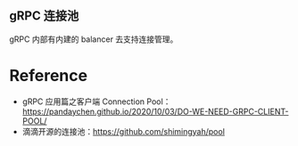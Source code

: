 ## gRPC 连接池

gRPC 内部有内建的 balancer 去支持连接管理。



# Reference

- gRPC 应用篇之客户端 Connection Pool：https://pandaychen.github.io/2020/10/03/DO-WE-NEED-GRPC-CLIENT-POOL/
- 滴滴开源的连接池：https://github.com/shimingyah/pool

